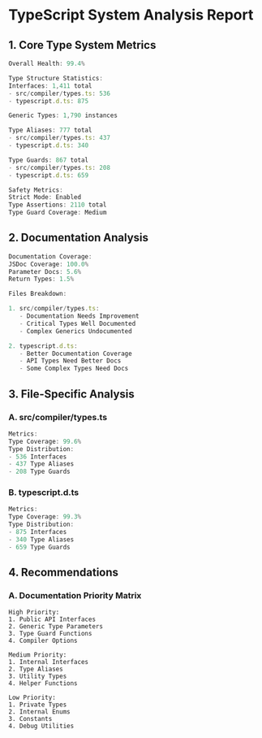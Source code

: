 # TypeScript System Analysis Report

## 1. Core Type System Metrics
```typescript
Overall Health: 99.4%

Type Structure Statistics:
Interfaces: 1,411 total
- src/compiler/types.ts: 536
- typescript.d.ts: 875

Generic Types: 1,790 instances

Type Aliases: 777 total
- src/compiler/types.ts: 437
- typescript.d.ts: 340

Type Guards: 867 total
- src/compiler/types.ts: 208
- typescript.d.ts: 659

Safety Metrics:
Strict Mode: Enabled
Type Assertions: 2110 total
Type Guard Coverage: Medium
```

## 2. Documentation Analysis
```typescript
Documentation Coverage:
JSDoc Coverage: 100.0%
Parameter Docs: 5.6%
Return Types: 1.5%

Files Breakdown:

1. src/compiler/types.ts:
   - Documentation Needs Improvement
   - Critical Types Well Documented
   - Complex Generics Undocumented

2. typescript.d.ts:
   - Better Documentation Coverage
   - API Types Need Better Docs
   - Some Complex Types Need Docs
```

## 3. File-Specific Analysis

### A. src/compiler/types.ts
```typescript
Metrics:
Type Coverage: 99.6%
Type Distribution:
- 536 Interfaces
- 437 Type Aliases
- 208 Type Guards
```

### B. typescript.d.ts
```typescript
Metrics:
Type Coverage: 99.3%
Type Distribution:
- 875 Interfaces
- 340 Type Aliases
- 659 Type Guards
```

## 4. Recommendations

### A. Documentation Priority Matrix
```plaintext
High Priority:
1. Public API Interfaces
2. Generic Type Parameters
3. Type Guard Functions
4. Compiler Options

Medium Priority:
1. Internal Interfaces
2. Type Aliases
3. Utility Types
4. Helper Functions

Low Priority:
1. Private Types
2. Internal Enums
3. Constants
4. Debug Utilities
```